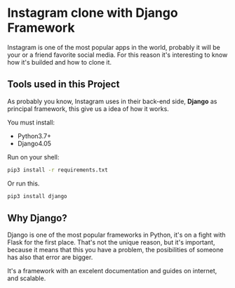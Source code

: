 # Instagram clone with Django Framework

Instagram is one of the most popular apps in the world, probably it will be your or a friend favorite social media. For this reason it's interesting to know how it's builded and how to clone it.

## Tools used in this Project

As probably you know, Instagram uses in their back-end side, **Django** as principal framework, this give us a idea of how it works.

You must install:
- Python3.7+
- Django4.05

Run on your shell:

```zsh
pip3 install -r requirements.txt
```
Or run this.
```zsh
pip3 install django
```

## Why Django?

Django is one of the most popular frameworks in Python, it's on a fight with Flask for the first place. That's not the unique reason, but it's important, because it means that this you have a problem, the posibilities of someone has also that error are bigger.

It's a framework with an excelent documentation and guides on internet, and scalable.
